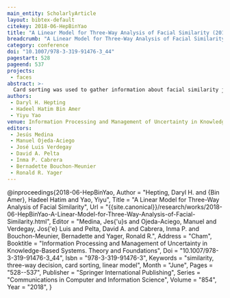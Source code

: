 ```yaml
---
main_entity: ScholarlyArticle
layout: bibtex-default
citekey: 2018-06-HepBinYao
title: "A Linear Model for Three-Way Analysis of Facial Similarity (2018)"
breadcrumb: "A Linear Model for Three-Way Analysis of Facial Similarity (2018)"
category: conference
doi: "10.1007/978-3-319-91476-3_44"
pagestart: 528
pageend: 537
projects:
 - faces
abstract: >-
  Card sorting was used to gather information about facial similarity judgments. A group of raters put a set of facial photos into an unrestricted number of different piles according to each rater's judgment of similarity. This paper proposes a linear model for 3-way analysis of similarity. An overall rating function is a weighted linear combination of ratings from individual raters. A pair of photos is considered to be similar, dissimilar, or divided, respectively, if the overall rating function is greater than or equal to a certain threshold, is less than or equal to another threshold, or is between the two thresholds. The proposed framework for 3-way analysis of similarity is complementary to studies of similarity based on features of photos.
authors:
 - Daryl H. Hepting
 - Hadeel Hatim Bin Amer
 - Yiyu Yao
venue: Information Processing and Management of Uncertainty in Knowledge Based Systems  Theory and Foundations
editors:
 - Jesús Medina
 - Manuel Ojeda-Aciego
 - José Luis Verdegay
 - David A. Pelta
 - Inma P. Cabrera
 - Bernadette Bouchon-Meunier
 - Ronald R. Yager
---
```

@inproceedings{2018-06-HepBinYao,
	Author =  "Hepting, Daryl H. and {Bin Amer}, Hadeel Hatim and Yao, Yiyu",
	Title =  "A Linear Model for Three-Way Analysis of Facial Similarity",
	Url = \"{{site.canonical}}/research/works/2018-06-HepBinYao-A-Linear-Model-for-Three-Way-Analysis-of-Facial-Similarity.html\",
	Editor =  "Medina, Jes{\'u}s and Ojeda-Aciego, Manuel and Verdegay, Jos{\'e} Luis and Pelta, David A. and Cabrera, Inma P. and Bouchon-Meunier, Bernadette and Yager, Ronald R.",
	Address =  "Cham",
	Booktitle =  "Information Processing and Management of Uncertainty in Knowledge-Based Systems. Theory and Foundations",
	Doi =  "10.1007/978-3-319-91476-3\_44",
	Isbn =  "978-3-319-91476-3",
	Keywords =  "similarity, three-way decision, card sorting, linear model",
	Month =  "June",
	Pages =  "528--537",
	Publisher =  "Springer International Publishing",
	Series =  "Communications in Computer and Information Science",
	Volume =  "854",
	Year =  "2018",
}
